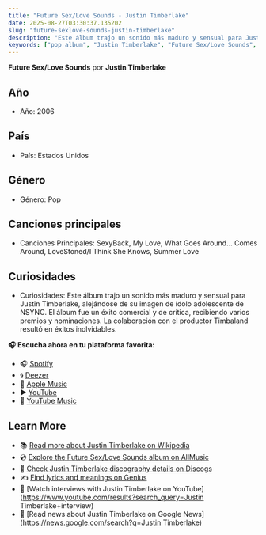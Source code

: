 ```yaml
---
title: "Future Sex/Love Sounds - Justin Timberlake"
date: 2025-08-27T03:30:37.135202
slug: "future-sexlove-sounds-justin-timberlake"
description: "Este álbum trajo un sonido más maduro y sensual para Justin Timberlake, alejándose de su imagen de ídolo adolescente de NSYNC."
keywords: ["pop album", "Justin Timberlake", "Future Sex/Love Sounds", "music"]
---
```


**Future Sex/Love Sounds** por **Justin Timberlake**
## Año
- Año: 2006
## País
- País: Estados Unidos
## Género
- Género: Pop
## Canciones principales
- Canciones Principales: SexyBack, My Love, What Goes Around... Comes Around, LoveStoned/I Think She Knows, Summer Love
## Curiosidades
- Curiosidades: Este álbum trajo un sonido más maduro y sensual para Justin Timberlake, alejándose de su imagen de ídolo adolescente de NSYNC. El álbum fue un éxito comercial y de crítica, recibiendo varios premios y nominaciones. La colaboración con el productor Timbaland resultó en éxitos inolvidables.



**🎧 Escucha ahora en tu plataforma favorita:**

- 🎧 [Spotify](https://open.spotify.com/search/Future%20Sex/Love%20Sounds%20Justin%20Timberlake)
- 🌀 [Deezer](https://www.deezer.com/search/Future%20Sex/Love%20Sounds%20Justin%20Timberlake)
- 🍎 [Apple Music](https://music.apple.com/search?term=Future%20Sex/Love%20Sounds%20Justin%20Timberlake)
- ▶️ [YouTube](https://www.youtube.com/results?search_query=Future%20Sex/Love%20Sounds%20Justin%20Timberlake)
- 🎵 [YouTube Music](https://music.youtube.com/search?q=Future%20Sex/Love%20Sounds%20Justin%20Timberlake)

## Learn More

- 📚 [Read more about Justin Timberlake on Wikipedia](https://en.wikipedia.org/wiki/Justin+Timberlake)
- 💿 [Explore the Future Sex/Love Sounds album on AllMusic](https://www.allmusic.com/search/albums/Future+Sex%2FLove+Sounds)
- 📀 [Check Justin Timberlake discography details on Discogs](https://www.discogs.com/search/?q=Future+Sex%2FLove+Sounds+Justin+Timberlake&type=all)
- ✍️ [Find lyrics and meanings on Genius](https://genius.com/search?q=Future+Sex%2FLove+Sounds%20Justin+Timberlake)
- 🎤 [Watch interviews with Justin Timberlake on YouTube](https://www.youtube.com/results?search_query=Justin Timberlake+interview)
- 📰 [Read news about Justin Timberlake on Google News](https://news.google.com/search?q=Justin Timberlake)